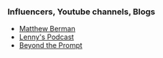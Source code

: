 ### Influencers, Youtube channels, Blogs

* [Matthew Berman](https://www.youtube.com/@matthew_berman)
* [Lenny's Podcast](https://www.youtube.com/@LennysPodcast)
* [Beyond the Prompt](https://www.youtube.com/@BeyondthePrompt)
